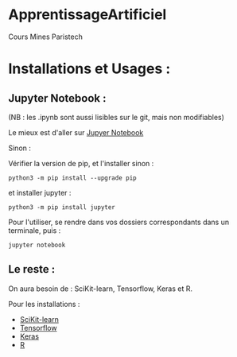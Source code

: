 # ApprentissageArtificiel
Cours Mines Paristech

# Installations et Usages : 

## Jupyter Notebook : 

(NB : les .ipynb sont aussi lisibles sur le git, mais non modifiables)

Le mieux est d'aller sur [Jupyer Notebook](http://jupyter.org) 

Sinon : 

Vérifier la version de pip, et l'installer sinon : 

```
python3 -m pip install --upgrade pip
```

et installer jupyter : 

```
python3 -m pip install jupyter
```

Pour l'utiliser, se rendre dans vos dossiers correspondants dans un terminale, puis : 

```
jupyter notebook
```

## Le reste : 

On aura besoin de : SciKit-learn, Tensorflow, Keras et R. 

Pour les installations : 

- [SciKit-learn](https://scikit-learn.org/stable/install.html)
- [Tensorflow](https://www.tensorflow.org/install/)
- [Keras](https://keras.io)
- [R](https://www.r-project.org)

